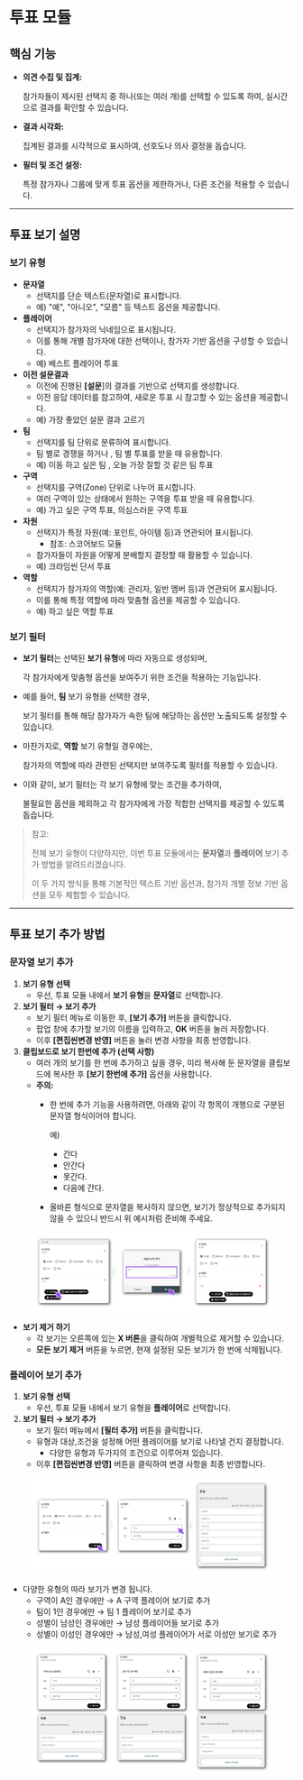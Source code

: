 # 투표 모듈

## 핵심 기능

*   **의견 수집 및 집계:**

    참가자들이 제시된 선택지 중 하나(또는 여러 개)를 선택할 수 있도록 하여, 실시간으로 결과를 확인할 수 있습니다.
*   **결과 시각화:**

    집계된 결과를 시각적으로 표시하여, 선호도나 의사 결정을 돕습니다.
*   **필터 및 조건 설정:**

    특정 참가자나 그룹에 맞게 투표 옵션을 제한하거나, 다른 조건을 적용할 수 있습니다.

***

## 투표 보기 설명

### 보기 유형

* **문자열**
  * 선택지를 단순 텍스트(문자열)로 표시합니다.
  * 예) "예", "아니오", "모름" 등 텍스트 옵션을 제공합니다.
* **플레이어**
  * 선택지가 참가자의 닉네임으로 표시됩니다.
  * 이를 통해 개별 참가자에 대한 선택이나, 참가자 기반 옵션을 구성할 수 있습니다.
  * 예) 베스트 플레이어 투표
* **이전 설문결과**
  * 이전에 진행된 **\[설문**]의 결과를 기반으로 선택지를 생성합니다.
  * 이전 응답 데이터를 참고하여, 새로운 투표 시 참고할 수 있는 옵션을 제공합니다.
  * 예) 가장 좋았던 설문 결과 고르기
* **팀**
  * 선택지를 팀 단위로 분류하여 표시합니다.
  * 팀 별로 경쟁을 하거나 , 팀 별 투표를 받을 때 유용합니다.
  * 예) 이동 하고 싶은 팀 , 오늘 가장 잘할 것 같은 팀 투표
* **구역**
  * 선택지를 구역(Zone) 단위로 나누어 표시합니다.
  * 여러 구역이 있는 상태에서 원하는 구역을 투표 받을 때 유용합니다.
  * 예) 가고 싶은 구역 투표, 의심스러운 구역 투표
* **자원**
  * 선택지가 특정 자원(예: 포인트, 아이템 등)과 연관되어 표시됩니다.
    * 참조: 스코어보드 모듈
  * 참가자들이 자원을 어떻게 분배할지 결정할 때 활용할 수 있습니다.
  * 예) 크라임씬 단서 투표
* **역할**
  * 선택지가 참가자의 역할(예: 관리자, 일반 멤버 등)과 연관되어 표시됩니다.
  * 이를 통해 특정 역할에 따라 맞춤형 옵션을 제공할 수 있습니다.
  * 예) 하고 싶은 역할 투표

### 보기 필터

*   **보기 필터**는 선택된 **보기 유형**에 따라 자동으로 생성되며,

    각 참가자에게 맞춤형 옵션을 보여주기 위한 조건을 적용하는 기능입니다.
*   예를 들어, **팀** 보기 유형을 선택한 경우,

    보기 필터를 통해 해당 참가자가 속한 팀에 해당하는 옵션만 노출되도록 설정할 수 있습니다.
*   마찬가지로, **역할** 보기 유형일 경우에는,

    참가자의 역할에 따라 관련된 선택지만 보여주도록 필터를 적용할 수 있습니다.
*   이와 같이, 보기 필터는 각 보기 유형에 맞는 조건을 추가하여,

    불필요한 옵션을 제외하고 각 참가자에게 가장 적합한 선택지를 제공할 수 있도록 돕습니다.

> 참고:
>
> 전체 보기 유형이 다양하지만, 이번 투표 모듈에서는 **문자열**과 **플레이어** 보기 추가 방법을 알려드리겠습니다.
>
> 이 두 가지 방식을 통해 기본적인 텍스트 기반 옵션과, 참가자 개별 정보 기반 옵션을 모두 체험할 수 있습니다.

***

## 투표 보기 추가 방법

### 문자열 보기 추가

1. **보기 유형 선택**
   * 우선, 투표 모듈 내에서 **보기 유형**을 **문자열**로 선택합니다.
2. **보기 필터 → 보기 추가**
   * 보기 필터 메뉴로 이동한 후, **\[보기 추가]** 버튼을 클릭합니다.
   * 팝업 창에 추가할 보기의 이름을 입력하고, **OK** 버튼을 눌러 저장합니다.
   * 이후 **\[편집씬변경 반영]** 버튼을 눌러 변경 사항을 최종 반영합니다.
3. **클립보드로 보기 한번에 추가 (선택 사항)**
   * 여러 개의 보기를 한 번에 추가하고 싶을 경우, 미리 복사해 둔 문자열을 클립보드에 복사한 후 **\[보기 한번에 추가]** 옵션을 사용합니다.
   * **주의:**
     *   한 번에 추가 기능을 사용하려면, 아래와 같이 각 항목이 개행으로 구분된 문자열 형식이어야 합니다.

         예)

         * 간다
         * 안간다
         * 못간다.
         * 다음에 간다.
     * 올바른 형식으로 문자열을 복사하지 않으면, 보기가 정상적으로 추가되지 않을 수 있으니 반드시 위 예시처럼 준비해 주세요.



<figure><img src="../.gitbook/assets/투표 1.jpg" alt=""><figcaption></figcaption></figure>

* **보기 제거 하기**
  * 각 보기는 오른쪽에 있는 **X 버튼**을 클릭하여 개별적으로 제거할 수 있습니다.
  * **모든 보기 제거** 버튼을 누르면, 현재 설정된 모든 보기가 한 번에 삭제됩니다.

### 플레이어 보기 추가

1. **보기 유형 선택**
   * 우선, 투표 모듈 내에서 보기 유형을 **플레이어**로 선택합니다.
2. **보기 필터 → 보기 추가**
   * 보기 필터 메뉴에서 **\[필터 추가]** 버튼을 클릭합니다.
   * 유형과 대상,조건을 설정해 어떤 플레이어를 보기로 나타낼 건지 결정합니다.
     * 다양한 유형과 두가지의 조건으로 이루어져 있습니다.
   * 이후 **\[편집씬변경 반영]** 버튼을 클릭하여 변경 사항을 최종 반영합니다.



<figure><img src="../.gitbook/assets/투표 2 (1).png" alt=""><figcaption></figcaption></figure>



* 다양한 유형의 따라 보기가 변경 됩니다.
  * 구역이 A인 경우에만 → A 구역 플레이어 보기로 추가
  * 팀이 1인 경우에만 → 팀 1 플레이어 보기로 추가
  * 성별이 남성인 경우에만 → 남성 플레이어들 보기로 추가
  * 성별이 이성인 경우에만 → 남성,여성 플레이어가 서로 이성만 보기로 추가



<figure><img src="../.gitbook/assets/투표 3 (1).png" alt=""><figcaption></figcaption></figure>









